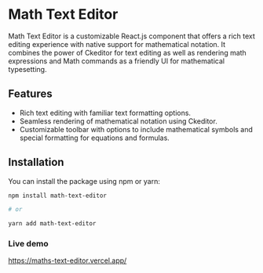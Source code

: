 # Math Text Editor

Math Text Editor is a customizable React.js component that offers a rich text editing experience with native support for mathematical notation. It combines the power of Ckeditor for text editing as well as rendering math expressions and Math commands as a friendly UI for mathematical typesetting.

## Features

- Rich text editing with familiar text formatting options.
- Seamless rendering of mathematical notation using Ckeditor.
- Customizable toolbar with options to include mathematical symbols and special formatting for equations and formulas.

## Installation

You can install the package using npm or yarn:

```bash
npm install math-text-editor

# or

yarn add math-text-editor
```

### Live demo
https://maths-text-editor.vercel.app/